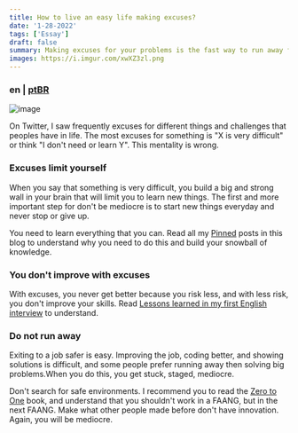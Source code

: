 ```yaml
---
title: How to live an easy life making excuses?
date: '1-28-2022'
tags: ['Essay']
draft: false
summary: Making excuses for your problems is the fast way to run away from hard things.
images: https://i.imgur.com/xwXZ3zl.png
---
```


### en | [ptBR](/blog/ptBR/vida-facil-com-desculpas)

![image](https://i.imgur.com/xwXZ3zl.png)

On Twitter, I saw frequently excuses for different things and challenges that peoples have in life. The most excuses for something is "X is very difficult" or think "I don't need or learn Y". This mentality is wrong.

### Excuses limit yourself

When you say that something is very difficult, you build a big and strong wall in your brain that will limit you to learn new things. The first and more important step for don't be mediocre is to start new things everyday and never stop or give up.

You need to learn everything that you can. Read all my [Pinned](/pinned) posts in this blog to understand why you need to do this and build your snowball of knowledge.

### You don't improve with excuses

With excuses, you never get better because you risk less, and with less risk, you don't improve your skills. Read [Lessons learned in my first English interview](/blog/my-first-english-interview) to understand.

### Do not run away

Exiting to a job safer is easy. Improving the job, coding better, and showing solutions is difficult, and some people prefer running away then solving big problems.When you do this, you get stuck, staged, mediocre.

Don't search for safe environments. I recommend you to read the [Zero to One](https://www.amazon.com/Zero-One-Notes-Startups-Future/dp/0804139296) book, and understand that you shouldn't work in a FAANG, but in the next FAANG. Make what other people made before don't have innovation. Again, you will be mediocre.
